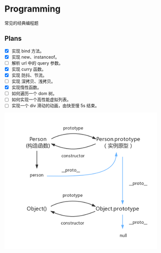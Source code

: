 # Programming

常见的经典编程题

## Plans

- [x] 实现 bind 方法。
- [x] 实现 new、instanceof。
- [ ] 解析 url 中的 query 参数。
- [x] 实现 curry 函数。
- [x] 实现 防抖、节流。
- [ ] 实现 深拷贝、浅拷贝。
- [x] 实现惰性函数。
- [ ] 如何遍历一个 dom 树。
- [ ] 如何实现一个高性能虚拟列表。
- [ ] 实现一个 div 滑动的动画，由快至慢 5s 结束。

![](../.screenshots/prototype.png?raw=true)
